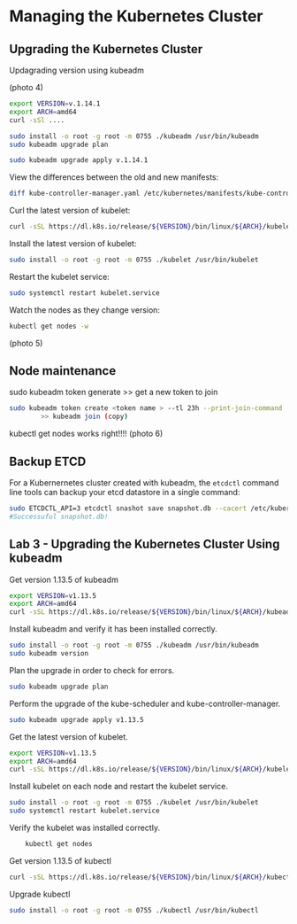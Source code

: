 # Managing the Kubernetes Cluster

## Upgrading the Kubernetes Cluster

Updagrading version using kubeadm

(photo 4)

```bash
export VERSION=v.1.14.1
export ARCH=amd64
curl -sSl ....

sudo install -o root -g root -m 0755 ./kubeadm /usr/bin/kubeadm
sudo kubeadm upgrade plan

sudo kubeadm upgrade apply v.1.14.1
```

View the differences between the old and new manifests:

```bash
diff kube-controller-manager.yaml /etc/kubernetes/manifests/kube-controller-manager.yaml
```

Curl the latest version of kubelet:

```bash
curl -sSL https://dl.k8s.io/release/${VERSION}/bin/linux/${ARCH}/kubelet > kubelet
```

Install the latest version of kubelet:

```bash
sudo install -o root -g root -m 0755 ./kubelet /usr/bin/kubelet
```

Restart the kubelet service:

```bash
sudo systemctl restart kubelet.service
```

Watch the nodes as they change version:

```bash
kubectl get nodes -w
```

(photo 5)

## Node maintenance

sudo kubeadm token generate >> get a new token to join

```bash
sudo kubeadm token create <token name > --tl 23h --print-join-command
        >> kubeadm join (copy)
```

kubectl get nodes works right!!!!
(photo 6)

## Backup ETCD

For a Kubernernetes cluster created with kubeadm, the `etcdctl` command line tools can backup your etcd datastore in a single command:

```bash
sudo ETCDCTL_API=3 etcdctl snashot save snapshot.db --cacert /etc/kubernetes/pki/etcd/servre.crt --cert /etc/kubernetes/pki/etcd/ca.key
#Successuful snapshot.db!
```

## Lab 3 - Upgrading the Kubernetes Cluster Using kubeadm

Get version 1.13.5 of kubeadm

```bash
export VERSION=v1.13.5
export ARCH=amd64
curl -sSL https://dl.k8s.io/release/${VERSION}/bin/linux/${ARCH}/kubeadm > kubeadm
```

Install kubeadm and verify it has been installed correctly.

```bash
sudo install -o root -g root -m 0755 ./kubeadm /usr/bin/kubeadm
sudo kubeadm version
```

Plan the upgrade in order to check for errors.

```bash
sudo kubeadm upgrade plan
```

Perform the upgrade of the kube-scheduler and kube-controller-manager.

```bash
sudo kubeadm upgrade apply v1.13.5
```

Get the latest version of kubelet.

```bash
export VERSION=v1.13.5
export ARCH=amd64
curl -sSL https://dl.k8s.io/release/${VERSION}/bin/linux/${ARCH}/kubelet > kubelet
```

Install kubelet on each node and restart the kubelet service.

```bash
sudo install -o root -g root -m 0755 ./kubelet /usr/bin/kubelet
sudo systemctl restart kubelet.service
```

Verify the kubelet was installed correctly.

```bash
    kubectl get nodes
```

Get version 1.13.5 of kubectl

```bash
curl -sSL https://dl.k8s.io/release/${VERSION}/bin/linux/${ARCH}/kubectl > kubectl
```

Upgrade kubectl

```bash
sudo install -o root -g root -m 0755 ./kubectl /usr/bin/kubectl
```
